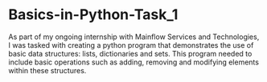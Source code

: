 # Basics-in-Python-Task_1
As part of my ongoing internship with Mainflow Services and Technologies, I was tasked with creating a python program that demonstrates the use of basic data structures: lists, dictionaries and sets. This program needed to include basic operations such as adding, removing and modifying elements within these structures.
